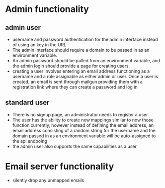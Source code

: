 # Admin functionality

## admin user
- username and password authentication for the admin interface instead of using an key in the URL 
- The admin interface should require a domain to be passed in as an environment variable. 
- An admin password should be pulled from an environment variable, and the admin login should provide a page for creating users. 
- creating a user involves entering an email address functioning as a username and a role assignable as either admin or user. Once a user is created, an email is sent through mailgun providing them with a registration link where they can create a password and log in

## standard user
- There is no signup page, an administrator needs to register a user
- The user has the ability to create new mappings similar to now those function currently, however instead of defining the email address, an email address consisting of a random string for the username and the domain passed in as an environment variable will be auto-assigned to the api endpoing
- the admin user also supports the same capabilities as a user


# Email server functionality

- silently drop any unmapped emails
